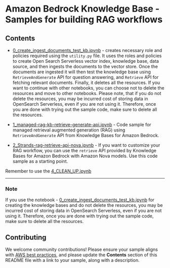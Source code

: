 # Amazon Bedrock Knowledge Base - Samples for building RAG workflows

## Contents

- [0_create_ingest_documents_test_kb.ipynb](./0_create_ingest_documents_test_kb.ipynb) - creates necessary role and policies required using the `utility.py` file. It uses the roles and policies to create Open Search Serverless vector index, knowledge base, data source, and then ingests the documents to the vector store. Once the documents are ingested it will then test the knowledge base using `RetrieveAndGenerate` API for question answering, and `Retrieve` API for fetching relevant documents. Finally, it deletes all the resources. If you want to continue with other notebooks, you can choose not to delete the resources and move to other notebooks. Please note, that if you do not delete the resources, you may be incurred cost of storing data in OpenSearch Serverless, even if you are not using it. Therefore, once you are done with trying out the sample code, make sure to delete all the resources.

- [1_managed-rag-kb-retrieve-generate-api.ipynb](./1_managed-rag-kb-retrieve-generate-api.ipynb) - Code sample for managed retrieval augmented generation (RAG) using `RetrieveAndGenerate` API from Knowledge Bases for Amazon Bedrock.

- [2_Strands-rag-retrieve-api-nova.ipynb](./2_Strands-rag-retrieve-api-nova.ipynb) - If you want to customize your RAG workflow, you can use the `retrieve` API provided by Knowledge Bases for Amazon Bedrock with Amazon Nova models. Use this code sample as a starting point.

Remember to use the [4_CLEAN_UP.ipynb](./4_CLEAN_UP.ipynb)

---

### Note

If you use the notebook - [0_create_ingest_documents_test_kb.ipynb](./0_create_ingest_documents_test_kb.ipynb) for creating the knowledge bases and do not delete the resources, you may be incurred cost of storing data in OpenSearch Serverless, even if you are not using it. Therefore, once you are done with trying out the sample code, make sure to delete all the resources.

## Contributing

We welcome community contributions! Please ensure your sample aligns with [AWS best practices](https://aws.amazon.com/architecture/well-architected/), and please update the **Contents** section of this README file with a link to your sample, along with a description.
